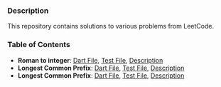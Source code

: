 ### Description
This repository contains solutions to various problems from LeetCode.

### Table of Contents
- **Roman to integer**:  [Dart File](lib/roman_to_integer/roman_to_integer.dart), [Test File](test/roman_to_integer.dart), [Description](lib/roman_to_integer/readme.md)
- **Longest Common Prefix**:  [Dart File](lib/longest_common_prefix/longest_common_prefix.dart), [Test File](test/longest_common_prefix.dart), [Description](lib/longest_common_prefix/readme.md)
- **Longest Common Prefix**:  [Dart File](lib/longest_common_prefix/longest_common_prefix.dart), [Test File](test/longest_common_prefix.dart), [Description](lib/longest_common_prefix/readme.md)